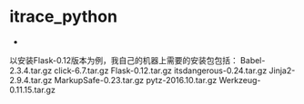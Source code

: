 # itrace_python
*
以安装Flask-0.12版本为例，我自己的机器上需要的安装包包括：
Babel-2.3.4.tar.gz
click-6.7.tar.gz
Flask-0.12.tar.gz
itsdangerous-0.24.tar.gz
Jinja2-2.9.4.tar.gz
MarkupSafe-0.23.tar.gz
pytz-2016.10.tar.gz
Werkzeug-0.11.15.tar.gz